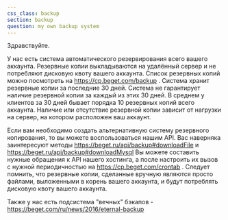 ```yaml
---
css_class: backup
section: backup
question: my own backup system
---
```

Здравствуйте.

У нас есть система автоматического резервирования всего вашего аккаунта. 
Резервные копии выкладываются на удалённый сервер и не потребляют дисковую квоту вашего аккаунта. 
Список резервных копий можно посмотреть на https://cp.beget.com/backup . 
Система хранит резервные копии за последние 30 дней. 
Система не гарантирует наличие резервной копии за каждый из этих 30 дней. 
В среднем у клиентов за 30 дней бывает порядка 10 резервных копий всего аккаунта. 
Наличие или отсутствие резервной копии зависит от нагрузки на сервер, на котором расположен ваш аккаунт.

Если вам необходимо создать альтернативную систему резервного копирования, то вы можете воспользоваться нашим API. 
Вас наверняка заинтересуют методы https://beget.ru/api/backup#downloadFile и https://beget.ru/api/backup#downloadMysql
Вы можете составить нужные обращения к API нашего хостинга, а после настроить их вызов с нужной периодичностью на https://cp.beget.com/crontab . 
Следует помнить, что резервные копии, сделанные вручную являются просто файлами, выложенными в корень вашего аккаунта, и будут потреблять дисковую квоту вашего аккаунта.

Также у нас есть подсистема "вечных" бэкапов - https://beget.com/ru/news/2016/eternal-backup